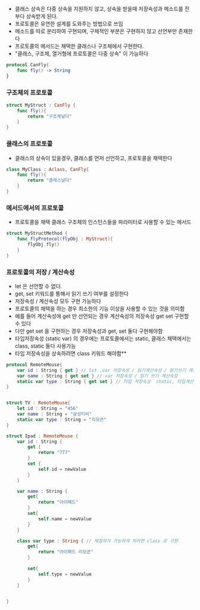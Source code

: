 - 클래스 상속은 다중 상속을 지원하지 않고, 상속을 받을때 저장속성과 메소드를 전부다 상속받게 된다.
- 프로토콜은 유연한 설계를 도와주는 방법으로 쓰임
- 메소드를 따로 분리하여 구현되며, 구체적인 부분은 구현하지 않고 선언부만 존재한다
- 프로토콜의 메서드는 채택한 클래스나 구조체에서 구현한다.
- "클래스, 구조체, 열거형에 프로토콜은 다중 상속" 이 가능하다
```swift
protocol CanFly{
	func fly() -> String
}
```

### 구조체의 프로토콜
```swift
struct MyStruct : CanFly {
	func fly(){
		return "구조체날다"
	}
}
```

### 클래스의 프로토콜
 - 클래스의 상속이 있을경우, 클래스를 먼저 선언하고, 프로토콜을 채택한다
```swift
class MyClass : Aclass, CanFly{
	func fly(){
		return "클래스날다"
	}
}
```

###  메서드에서의 프로토콜
- 프로토콜을 채택 클래스 구조체의 인스턴스들을 파라미터로 사용할 수 있는 메서드
```swift
struct MyStructMethod {
	func flyProtocol(flyObj : MyStruct){
		flyObj.fly()
	}
}
```

### 프로토콜의 저장 / 계산속성
- let 은 선언할 수 없다.
- get, set 키워드를 통해서 읽기 쓰기 여부를 설정한다
- 저장속성 / 계산속성 모두 구현 가능하다 
- 프로토콜의 채택을 하는 경우 최소한의 기능 이상을 사용할 수 있는 것을 의미함
- 예를 들어 계산속성에 get 만 선언되는 경우 계산속성의 저장속성 get set 구현할 수 있다
- 다만 get set 을 구현하는 경우 저장속성과 get, set 둘다 구현해야함
- 타입저장속성 (static var) 의 경우에는 프로토콜에서는 static, 클래스 채택에서는 class, static 둘다 사용가능
- 타입 저장속성을 상속하려면 class 키워드 해야함**  
```swift
protocol RemoteMouse{
	var id : String { get } // let ,var 저장속성 / 읽기계산속성 / 읽기쓰기 계산속성
	var name : String { get set } // var 저장속성 / 읽기 쓰기 계산속성
	static var type : String { get set } // 타입 저장속성  static, 타입계산속성 class
}


struct TV : RemoteMouse{
	let id : String = "456"
	var name : String = "삼성티비"
	static var type : String = "리모콘"
}

struct Ipad : RemoteMouse {
	var id : String {
		get {
			return "777"
		}
		set {
			self.id = newValue
		}
	}

	var name : String {
		get{
			return "아이패드"
		}
		set{
			self.name = newValue
		}
	}

	class var type : String { // 재정의가 가능하게 하려면 class 로 구현
		get{
			return "아이패드 리모콘"
		}
		
		set{
			self.type = newValue
		}
	}
	

}
```